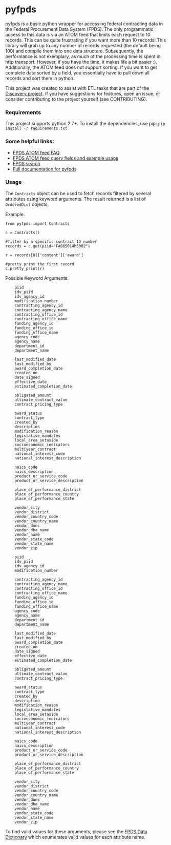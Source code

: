 # pyfpds
pyfpds is a basic python wrapper for accessing federal contracting data in the Federal Procurement Data System (FPDS). The only programmatic access to this data is via an ATOM feed that limits each request to 10 records. This can be quite frustrating if you want more than 10 records! This library will grab up to any number of records requested (the default being 100) and compile them into one data structure. Subsequently, the performance is not exemplary, as much of the processing time is spent in http transport. However, if you have the time, it makes life a bit easier :). Additionally, the ATOM feed does not support sorting. If you want to get complete data sorted by a field, you essentially have to pull down all records and sort them in python.

This project was created to assist with ETL tasks that are part of the [Discovery project](https://github.com/PSHCDevOps/discovery). If you have suggestions for features, open an issue, or consider contributing to the project yourself (see CONTRIBUTING).

### Requirements
This project supports python 2.7+. To install the dependencies, use pip:
``` pip install -r requirements.txt ```


### Some helpful links:
* [FPDS ATOM feed FAQ](http://beta.fpdsng.com/wiki/index.php/ATOM_Feed_FAQ)
* [FPDS ATOM feed query fields and example usage](http://beta.fpdsng.com/wiki/index.php/ATOM_Feed_FAQ)
* [FPDS search](https://www.fpds.gov/fpdsng_cms/index.php/en/)
* [Full documentation for pyfpds](https://pyfpds.readthedocs.org)

### Usage

The `Contracts` object can be used to fetch records filtered by several attributes using keyword arguments. The result returned is a list of `OrderedDict` objects.

Example:

```
from pyfpds import Contracts

c = Contracts()

#filter by a specific contract ID number
records = c.get(piid="FA865014M5002")

r = records[0]['content']['award']

#pretty print the first record
c.pretty_print(r)
```

Possible Keyword Arguments:

```
    piid
    idv_piid
    idv_agency_id
    modification_number
    contracting_agency_id
    contracting_agency_name
    contracting_office_id
    contracting_office_name
    funding_agency_id
    funding_office_id
    funding_office_name
    agency_code
    agency_name
    department_id
    department_name

    last_modified_date
    last_modified_by
    award_completion_date
    created_on
    date_signed
    effective_date
    estimated_completion_date

    obligated_amount
    ultimate_contract_value
    contract_pricing_type

    award_status
    contract_type
    created_by
    description
    modification_reason
    legislative_mandates
    local_area_setaside
    socioeconomic_indicators
    multiyear_contract
    national_interest_code
    national_interest_description

    naics_code
    naics_description
    product_or_service_code
    product_or_service_description

    place_of_performance_district
    place_of_performance_country
    place_of_performance_state

    vendor_city
    vendor_district
    vendor_country_code
    vendor_country_name
    vendor_duns
    vendor_dba_name
    vendor_name
    vendor_state_code
    vendor_state_name
    vendor_zip

    piid
    idv_piid
    idv_agency_id
    modification_number

    contracting_agency_id
    contracting_agency_name
    contracting_office_id
    contracting_office_name
    funding_agency_id
    funding_office_id
    funding_office_name
    agency_code
    agency_name
    department_id
    department_name

    last_modified_date
    last_modified_by
    award_completion_date
    created_on
    date_signed
    effective_date
    estimated_completion_date

    obligated_amount
    ultimate_contract_value
    contract_pricing_type

    award_status
    contract_type
    created_by
    description
    modification_reason
    legislative_mandates
    local_area_setaside
    socioeconomic_indicators
    multiyear_contract
    national_interest_code
    national_interest_description

    naics_code
    naics_description
    product_or_service_code
    product_or_service_description

    place_of_performance_district
    place_of_performance_country
    place_of_performance_state

    vendor_city
    vendor_district
    vendor_country_code
    vendor_country_name
    vendor_duns
    vendor_dba_name
    vendor_name
    vendor_state_code
    vendor_state_name
    vendor_zip
```

To find valid values for these arguments, please see the [FPDS Data Dictionary](https://www.fpds.gov/downloads/Version_1.4_specs/FPDSNG_DataDictionary_V1.4.pdf) which enumerates valid values for each attribute name.



